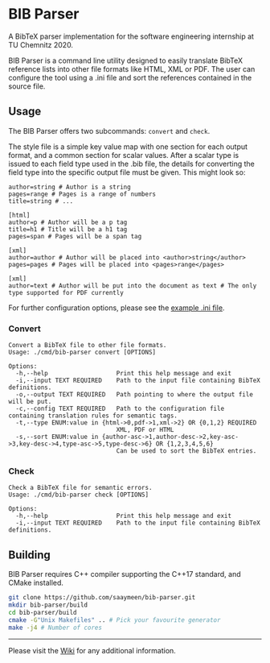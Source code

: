 # BIB Parser

A BibTeX parser implementation for the software engineering internship at TU Chemnitz 2020.

BIB Parser is a command line utility designed to easily translate BibTeX reference lists into other file formats like HTML, XML or PDF. The user can configure the tool using a .ini file and sort the references contained in the source file.

## Usage

The BIB Parser offers two subcommands: `convert` and `check`.

The style file is a simple key value map with one section for each output format, and a common section for scalar values. After a scalar type is issued to each field type used in the .bib file, the details for converting the field type into the specific output file must be given. This might look so:
```
author=string # Author is a string
pages=range # Pages is a range of numbers
title=string # ...

[html]
author=p # Author will be a p tag
title=h1 # Title will be a h1 tag
pages=span # Pages will be a span tag

[xml]
author=author # Author will be placed into <author>string</author>
pages=pages # Pages will be placed into <pages>range</pages>

[xml]
author=text # Author will be put into the document as text # The only type supported for PDF currently
```

For further configuration options, please see the [example .ini file](./test/data/style.ini).

### Convert

```
Convert a BibTeX file to other file formats.
Usage: ./cmd/bib-parser convert [OPTIONS]

Options:
  -h,--help                   Print this help message and exit
  -i,--input TEXT REQUIRED    Path to the input file containing BibTeX definitions.
  -o,--output TEXT REQUIRED   Path pointing to where the output file will be put.
  -c,--config TEXT REQUIRED   Path to the configuration file containing translation rules for semantic tags.
  -t,--type ENUM:value in {html->0,pdf->1,xml->2} OR {0,1,2} REQUIRED
                              XML, PDF or HTML
  -s,--sort ENUM:value in {author-asc->1,author-desc->2,key-asc->3,key-desc->4,type-asc->5,type-desc->6} OR {1,2,3,4,5,6}
                              Can be used to sort the BibTeX entries.
```

### Check

```
Check a BibTeX file for semantic errors.
Usage: ./cmd/bib-parser check [OPTIONS]

Options:
  -h,--help                   Print this help message and exit
  -i,--input TEXT REQUIRED    Path to the input file containing BibTeX definitions.
```

## Building

BIB Parser requires C++ compiler supporting the C++17 standard, and CMake installed.

```bash
git clone https://github.com/saaymeen/bib-parser.git
mkdir bib-parser/build
cd bib-parser/build
cmake -G"Unix Makefiles" .. # Pick your favourite generator
make -j4 # Number of cores
```

---

Please visit the [Wiki](https://github.com/saaymeen/bib-parser/wiki) for any additional information.
